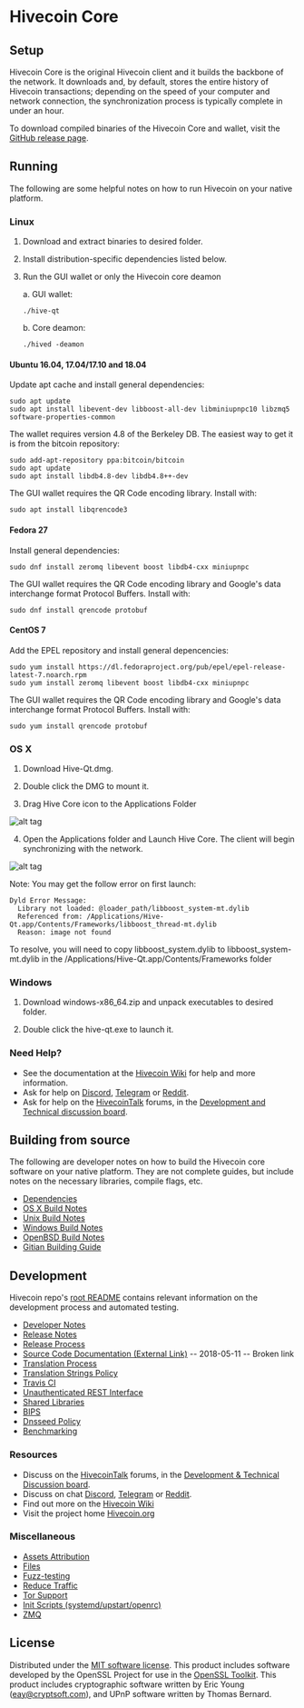Hivecoin Core
==============

Setup
---------------------
Hivecoin Core is the original Hivecoin client and it builds the backbone of the network. It downloads and, by default, stores the entire history of Hivecoin transactions; depending on the speed of your computer and network connection, the synchronization process is typically complete in under an hour.

To download compiled binaries of the Hivecoin Core and wallet, visit the [GitHub release page](https://github.com/HiveProject2021/Hivecoin/releases).

Running
---------------------
The following are some helpful notes on how to run Hivecoin on your native platform.

### Linux

1) Download and extract binaries to desired folder.

2) Install distribution-specific dependencies listed below.

3) Run the GUI wallet or only the Hivecoin core deamon

   a. GUI wallet:
   
   `./hive-qt`

   b. Core deamon:
   
   `./hived -deamon`

#### Ubuntu 16.04, 17.04/17.10 and 18.04

Update apt cache and install general dependencies:

```
sudo apt update
sudo apt install libevent-dev libboost-all-dev libminiupnpc10 libzmq5 software-properties-common
```

The wallet requires version 4.8 of the Berkeley DB. The easiest way to get it is from the bitcoin repository: 

```
sudo add-apt-repository ppa:bitcoin/bitcoin
sudo apt update
sudo apt install libdb4.8-dev libdb4.8++-dev
```

The GUI wallet requires the QR Code encoding library. Install with:

`sudo apt install libqrencode3`

#### Fedora 27

Install general dependencies:

`sudo dnf install zeromq libevent boost libdb4-cxx miniupnpc`

The GUI wallet requires the QR Code encoding library and Google's data interchange format Protocol Buffers. Install with:

`sudo dnf install qrencode protobuf`

#### CentOS 7

Add the EPEL repository and install general depencencies:

```
sudo yum install https://dl.fedoraproject.org/pub/epel/epel-release-latest-7.noarch.rpm
sudo yum install zeromq libevent boost libdb4-cxx miniupnpc
```

The GUI wallet requires the QR Code encoding library and Google's data interchange format Protocol Buffers. Install with:

`sudo yum install qrencode protobuf`

### OS X

1) Download Hive-Qt.dmg.

2) Double click the DMG to mount it. 

3) Drag Hive Core icon to the Applications Folder

![alt tag](https://i.imgur.com/GLhBFUV.png)

4) Open the Applications folder and Launch Hive Core. The client will begin synchronizing with the network.

![alt tag](https://i.imgur.com/v3962qo.png)

Note: You may get the follow error on first launch:
```
Dyld Error Message:
  Library not loaded: @loader_path/libboost_system-mt.dylib
  Referenced from: /Applications/Hive-Qt.app/Contents/Frameworks/libboost_thread-mt.dylib
  Reason: image not found
```
To resolve, you will need to copy libboost_system.dylib to libboost_system-mt.dylib in the /Applications/Hive-Qt.app/Contents/Frameworks folder

### Windows

1) Download windows-x86_64.zip and unpack executables to desired folder.

2) Double click the hive-qt.exe to launch it.

### Need Help?

- See the documentation at the [Hivecoin Wiki](https://hive.wiki/wiki/Hivecoin_Wiki)
for help and more information.
- Ask for help on [Discord](https://discord.gg/DUkcBst), [Telegram](https://t.me/HivecoinDev) or [Reddit](https://www.reddit.com/r/Hivecoin/).
- Ask for help on the [HivecoinTalk](https://www.hivecointalk.org/) forums, in the [Development and Technical discussion board](https://www.hivecointalk.org/?forum=661517).

Building from source
---------------------
The following are developer notes on how to build the Hivecoin core software on your native platform. They are not complete guides, but include notes on the necessary libraries, compile flags, etc.

- [Dependencies](https://github.com/HiveProject2021/Hivecoin/tree/master/doc/dependencies.md)
- [OS X Build Notes](https://github.com/HiveProject2021/Hivecoin/tree/master/doc/build-osx.md)
- [Unix Build Notes](https://github.com/HiveProject2021/Hivecoin/tree/master/doc/build-unix.md)
- [Windows Build Notes](https://github.com/HiveProject2021/Hivecoin/tree/master/doc/build-windows.md)
- [OpenBSD Build Notes](https://github.com/HiveProject2021/Hivecoin/tree/master/doc/build-openbsd.md)
- [Gitian Building Guide](https://github.com/HiveProject2021/Hivecoin/tree/master/doc/gitian-building.md)

Development
---------------------
Hivecoin repo's [root README](https://github.com/HiveProject2021/Hivecoin/blob/master/README.md) contains relevant information on the development process and automated testing.

- [Developer Notes](https://github.com/HiveProject2021/Hivecoin/blob/master/doc/developer-notes.md)
- [Release Notes](https://github.com/HiveProject2021/Hivecoin/blob/master/doc/release-notes.md)
- [Release Process](https://github.com/HiveProject2021/Hivecoin/blob/master/doc/release-process.md)
- [Source Code Documentation (External Link)](https://dev.visucore.com/hive/doxygen/) -- 2018-05-11 -- Broken link
- [Translation Process](https://github.com/HiveProject2021/Hivecoin/blob/master/doc/translation_process.md)
- [Translation Strings Policy](https://github.com/HiveProject2021/Hivecoin/blob/master/doc/translation_strings_policy.md)
- [Travis CI](https://github.com/HiveProject2021/Hivecoin/blob/master/doc/travis-ci.md)
- [Unauthenticated REST Interface](https://github.com/HiveProject2021/Hivecoin/blob/master/doc/REST-interface.md)
- [Shared Libraries](https://github.com/HiveProject2021/Hivecoin/blob/master/doc/shared-libraries.md)
- [BIPS](https://github.com/HiveProject2021/Hivecoin/blob/master/doc/bips.md)
- [Dnsseed Policy](https://github.com/HiveProject2021/Hivecoin/blob/master/doc/dnsseed-policy.md)
- [Benchmarking](https://github.com/HiveProject2021/Hivecoin/blob/master/doc/benchmarking.md)

### Resources
- Discuss on the [HivecoinTalk](https://www.hivecointalk.org/) forums, in the [Development & Technical Discussion board](https://www.hivecointalk.org/?forum=661517).
- Discuss on chat [Discord](https://discord.gg/DUkcBst), [Telegram](https://t.me/HivecoinDev) or [Reddit](https://www.reddit.com/r/Hivecoin/).
- Find out more on the [Hivecoin Wiki](https://hive.wiki/wiki/Hivecoin_Wiki)
- Visit the project home [Hivecoin.org](https://hivecoin.org)

### Miscellaneous
- [Assets Attribution](https://github.com/HiveProject2021/Hivecoin/blob/master/doc/assets-attribution.md)
- [Files](https://github.com/HiveProject2021/Hivecoin/blob/master/doc/files.md)
- [Fuzz-testing](https://github.com/HiveProject2021/Hivecoin/blob/master/doc/fuzzing.md)
- [Reduce Traffic](https://github.com/HiveProject2021/Hivecoin/blob/master/doc/reduce-traffic.md)
- [Tor Support](https://github.com/HiveProject2021/Hivecoin/blob/master/doc/tor.md)
- [Init Scripts (systemd/upstart/openrc)](https://github.com/HiveProject2021/Hivecoin/blob/master/doc/init.md)
- [ZMQ](https://github.com/HiveProject2021/Hivecoin/blob/master/doc/zmq.md)

License
---------------------
Distributed under the [MIT software license](https://github.com/HiveProject2021/Hivecoin/blob/master/COPYING).
This product includes software developed by the OpenSSL Project for use in the [OpenSSL Toolkit](https://www.openssl.org/). This product includes
cryptographic software written by Eric Young ([eay@cryptsoft.com](mailto:eay@cryptsoft.com)), and UPnP software written by Thomas Bernard.
